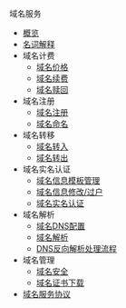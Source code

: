 <div class="sidebar_title icon__udnr"> 域名服务</div>

* [概览](/udnr/README)
* [名词解释](/udnr/mingci)
* 域名计费
    * [域名价格](/udnr/price/jiage)
    * [域名续费](/udnr/price/xufei)
    * [域名赎回](/udnr/price/redemption)
* 域名注册
    * [域名注册](/udnr/operate/register)
    * [域名命名](/udnr/operate/name)
* 域名转移
    * [域名转入](/udnr/transfer/in)
    * [域名转出](/udnr/transfer/out)
* 域名实名认证
    * [域名信息模板管理](/udnr/certification/infotemplate)
    * [域名信息修改/过户](/udnr/certification/modifyinfo)
    * [域名实名认证](/udnr/certification/personal)
* 域名解析
    * [域名DNS配置](/udnr/dns/jiexi)
    * [域名解析](/udnr/dns/analysis)
    * [DNS反向解析处理流程](/udnr/dns/dns_setting_2.md)
* 域名管理
    * [域名安全](/udnr/manage/anquan)
    * [域名证书下载](/udnr/manage/certificate)
* [域名服务协议](/udnr/agreement)
